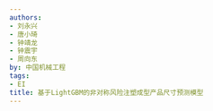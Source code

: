 ```yaml
---
authors:
- 刘永兴
- 唐小琦
- 钟靖龙
- 钟震宇
- 周向东
by: 中国机械工程
tags:
- EI
title: 基于LightGBM的非对称风险注塑成型产品尺寸预测模型
---
```

